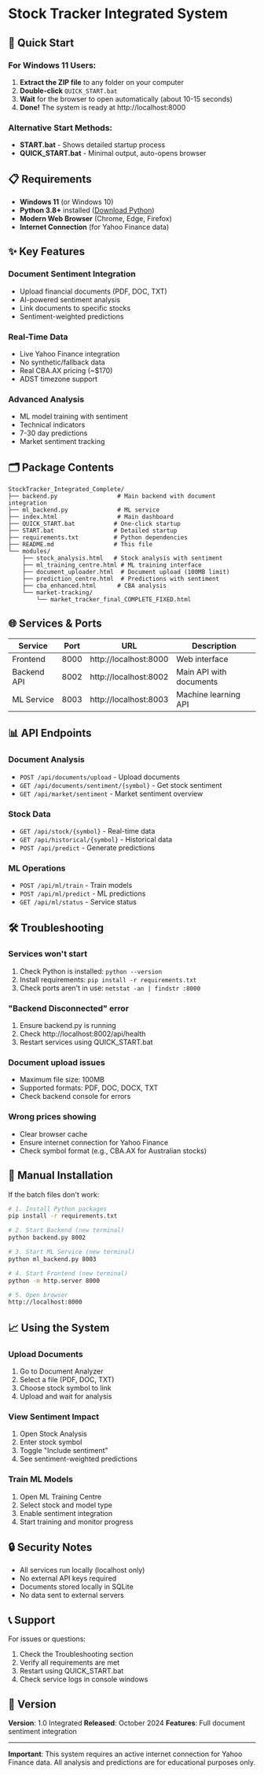 # Stock Tracker Integrated System

## 🚀 Quick Start

### For Windows 11 Users:
1. **Extract the ZIP file** to any folder on your computer
2. **Double-click** `QUICK_START.bat` 
3. **Wait** for the browser to open automatically (about 10-15 seconds)
4. **Done!** The system is ready at http://localhost:8000

### Alternative Start Methods:
- **START.bat** - Shows detailed startup process
- **QUICK_START.bat** - Minimal output, auto-opens browser

## 📋 Requirements

- **Windows 11** (or Windows 10)
- **Python 3.8+** installed ([Download Python](https://www.python.org/downloads/))
- **Modern Web Browser** (Chrome, Edge, Firefox)
- **Internet Connection** (for Yahoo Finance data)

## ✨ Key Features

### Document Sentiment Integration
- Upload financial documents (PDF, DOC, TXT)
- AI-powered sentiment analysis
- Link documents to specific stocks
- Sentiment-weighted predictions

### Real-Time Data
- Live Yahoo Finance integration
- No synthetic/fallback data
- Real CBA.AX pricing (~$170)
- ADST timezone support

### Advanced Analysis
- ML model training with sentiment
- Technical indicators
- 7-30 day predictions
- Market sentiment tracking

## 🗂️ Package Contents

```
StockTracker_Integrated_Complete/
├── backend.py                 # Main backend with document integration
├── ml_backend.py              # ML service
├── index.html                 # Main dashboard
├── QUICK_START.bat           # One-click startup
├── START.bat                 # Detailed startup
├── requirements.txt          # Python dependencies
├── README.md                 # This file
└── modules/
    ├── stock_analysis.html   # Stock analysis with sentiment
    ├── ml_training_centre.html # ML training interface
    ├── document_uploader.html  # Document upload (100MB limit)
    ├── prediction_centre.html  # Predictions with sentiment
    ├── cba_enhanced.html      # CBA analysis
    └── market-tracking/
        └── market_tracker_final_COMPLETE_FIXED.html

```

## 🌐 Services & Ports

| Service | Port | URL | Description |
|---------|------|-----|-------------|
| Frontend | 8000 | http://localhost:8000 | Web interface |
| Backend API | 8002 | http://localhost:8002 | Main API with documents |
| ML Service | 8003 | http://localhost:8003 | Machine learning API |

## 📊 API Endpoints

### Document Analysis
- `POST /api/documents/upload` - Upload documents
- `GET /api/documents/sentiment/{symbol}` - Get stock sentiment
- `GET /api/market/sentiment` - Market sentiment overview

### Stock Data
- `GET /api/stock/{symbol}` - Real-time data
- `GET /api/historical/{symbol}` - Historical data
- `POST /api/predict` - Generate predictions

### ML Operations
- `POST /api/ml/train` - Train models
- `POST /api/ml/predict` - ML predictions
- `GET /api/ml/status` - Service status

## 🛠️ Troubleshooting

### Services won't start
1. Check Python is installed: `python --version`
2. Install requirements: `pip install -r requirements.txt`
3. Check ports aren't in use: `netstat -an | findstr :8000`

### "Backend Disconnected" error
1. Ensure backend.py is running
2. Check http://localhost:8002/api/health
3. Restart services using QUICK_START.bat

### Document upload issues
- Maximum file size: 100MB
- Supported formats: PDF, DOC, DOCX, TXT
- Check backend console for errors

### Wrong prices showing
- Clear browser cache
- Ensure internet connection for Yahoo Finance
- Check symbol format (e.g., CBA.AX for Australian stocks)

## 🔧 Manual Installation

If the batch files don't work:

```bash
# 1. Install Python packages
pip install -r requirements.txt

# 2. Start Backend (new terminal)
python backend.py 8002

# 3. Start ML Service (new terminal)
python ml_backend.py 8003

# 4. Start Frontend (new terminal)
python -m http.server 8000

# 5. Open browser
http://localhost:8000
```

## 📈 Using the System

### Upload Documents
1. Go to Document Analyzer
2. Select a file (PDF, DOC, TXT)
3. Choose stock symbol to link
4. Upload and wait for analysis

### View Sentiment Impact
1. Open Stock Analysis
2. Enter stock symbol
3. Toggle "Include sentiment"
4. See sentiment-weighted predictions

### Train ML Models
1. Open ML Training Centre
2. Select stock and model type
3. Enable sentiment integration
4. Start training and monitor progress

## 🔒 Security Notes

- All services run locally (localhost only)
- No external API keys required
- Documents stored locally in SQLite
- No data sent to external servers

## 📞 Support

For issues or questions:
1. Check the Troubleshooting section
2. Verify all requirements are met
3. Restart using QUICK_START.bat
4. Check service logs in console windows

## 🎯 Version

**Version**: 1.0 Integrated
**Released**: October 2024
**Features**: Full document sentiment integration

---

**Important**: This system requires an active internet connection for Yahoo Finance data. All analysis and predictions are for educational purposes only.